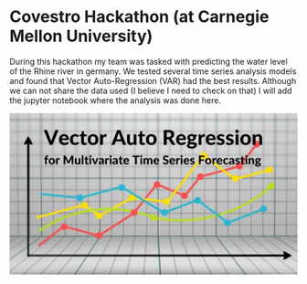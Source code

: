 # Covestro Hackathon (at Carnegie Mellon University)

During this hackathon my team was tasked with predicting the water level of the Rhine river in germany.  We tested several time series analysis models and found that Vector Auto-Regression (VAR) had the best results.  Although we can not share the data used (I believe I need to check on that) I will add the jupyter notebook where the analysis was done here.  

![var](https://github.com/loevlie/Rhine_Water_Level_Prediction/blob/main/img/VAR.png)
